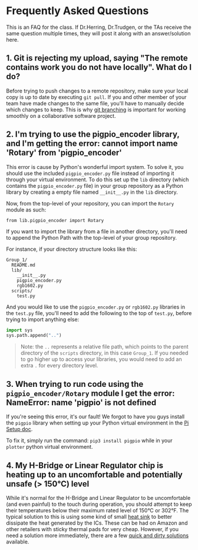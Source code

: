 # Frequently Asked Questions

This is an FAQ for the class. If Dr.Herring, Dr.Trudgen, or the TAs receive the same question multiple times, they will post it along with an answer/solution here.

## 1. Git is rejecting my upload, saying "The remote contains work you do not have locally". What do I do?
  Before trying to push changes to a remote repository, make sure your local copy is up to date by executing `git pull`. If you and other member of your team have made changes to the same file, you'll have to manually decide which changes to keep. This is why [git branching](https://www.atlassian.com/git/tutorials/using-branches) is important for working smoothly on a collaborative software project.

## 2. I'm trying to use the pigpio_encoder library, and I'm getting the error: cannot import name 'Rotary' from 'pigpio_encoder'

  This error is cause by Python's wonderful import system. To solve it, you should use the included `pigpio_encoder.py` file instead of importing it through your virtual environment. To do this set up the `lib` directory (which contains the `pigpio_encoder.py` file) in your group repository as a Python library by creating a empty file named `__init__.py` in the `lib` directory.

  Now, from the top-level of your repository, you can import the `Rotary` module as such:
  ```
  from lib.pigpio_encoder import Rotary
  ```

  If you want to import the library from a file in another directory, you'll need to append the Python Path with the top-level of your group repository.

  For instance, if your directory structure looks like this:

  ```
  Group_1/
    README.md
    lib/
      __init__.py
      pigpio_encoder.py
      rgb1602.py
    scripts/
      test.py
  ```
  And you would like to use the `pigpio_encoder.py` or `rgb1602.py` libraries in the `test.py` file, you'll need to add the following to the top of `test.py`, before trying to import anything else:
  
  ```python
  import sys
  sys.path.append("..")
  ```

  > Note: the `..` represents a relative file path, which points to the parent directory of the `scripts` directory, in this case `Group_1`. If you needed to go higher up to access your libraries, you would need to add an extra `.` for every directory level.

  ## 3. When trying to run code using the `pigpio_encoder/Rotary` module I get the error: NameError: name 'pigpio' is not defined

  If you're seeing this error, it's our fault! We forgot to have you guys install the `pigpio` library when setting up your Python virtual environment in the [Pi Setup doc](https://github.com/Herring-UGAECSE-2920/Class-Instructions/blob/main/deliverables/setup/pi_setup.md). 

  To fix it, simply run the command: `pip3 install pigpio` while in your `plotter` python virtual environment.

  ## 4. My H-Bridge or Linear Regulator chip is heating up to an uncomfortable and potentially unsafe (> 150&deg;C) level

  While it's normal for the H-Bridge and Linear Regulator to be uncomfortable (and even painful) to the touch during operation, you should attempt to keep their temperatures below their maximum rated level of 150&deg;C or 302&deg;F. The typical solution to this is using some kind of small [heat sink](https://en.wikipedia.org/wiki/Heat_sink) to better dissipate the heat generated by the ICs. These can be had on Amazon and other retailers with sticky thermal pads for very cheap. However, if you need a solution more immediately, there are a few [quick and dirty solutions](http://jimlaurwilliams.org/wordpress/?p=4136) available.